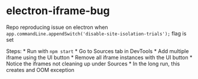 # electron-iframe-bug
Repo reproducing issue on electron when `app.commandLine.appendSwitch('disable-site-isolation-trials');` flag is set

Steps:
    *   Run with `npm start`
    *   Go to Sources tab in DevTools
    *   Add multiple iframe using the UI button
    *   Remove all iframe instances with the UI button
    *   Notice the iframes not cleaning up under Sources
    *   In the long run, this creates and OOM exception